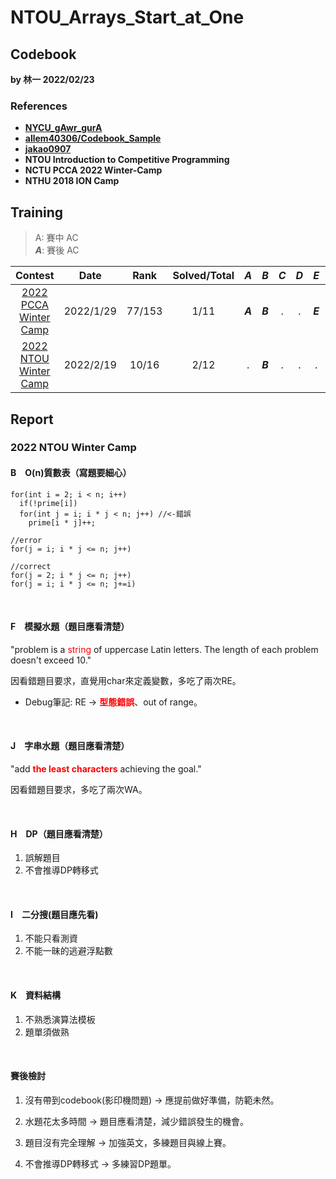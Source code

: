 # NTOU_Arrays_Start_at_One

## Codebook

**by 林一 2022/02/23**
### References
- [**NYCU_gAwr_gurA**](https://github.com/nella17/NYCU_gAwr_gurA)
- [**allem40306/Codebook_Sample**](https://github.com/allem40306/Codebook_Sample.git)
- [**jakao0907**](https://github.com/jakao0907/CompetitiveProgrammingCodebook)
- **NTOU Introduction to Competitive Programming**
- **NCTU PCCA 2022 Winter-Camp**
- **NTHU 2018 ION Camp**

## Training

> A:  賽中 AC <br>
> ***A***: 賽後 AC 

| Contest               | Date      | Rank   | Solved/Total | ***A*** | ***B*** | ***C*** | ***D*** | ***E*** | ***F*** | ***G*** | ***H*** | ***I*** | ***J*** | ***K*** | ***L*** |
| :----------------------------------------------------------: | :--------: | :--: | :----------: | :-----: | :-----: | :-----: | :-----: | :-----: | :-----: | :-----: | :-----: | :-----: | :-----: | :-----: | :-----: |
| [2022 PCCA Winter Camp](https://hackmd.io/@qwe854896/BkSMg4MAF) | 2022/1/29 | 77/153 |     1/11     | ***A*** | ***B*** |.|.| ***E*** | ***F*** |.|.|.|.| K |-|
| [2022 NTOU Winter Camp](https://hackmd.io/@jakao/HkDrN96RY#/) | 2022/2/19 | 10/16 |     2/12     |.|***B***|.|.|.| F |.|***H***|***I***| J |.|.|


## Report

### 2022 NTOU Winter Camp

#### B　O(n)質數表（寫題要細心）

```cpp=
for(int i = 2; i < n; i++)
  if(!prime[i])
  for(int j = i; i * j < n; j++) //<-錯誤 
    prime[i * j]++;
```

```cpp=
//error
for(j = i; i * j <= n; j++) 

//correct
for(j = 2; i * j <= n; j++)  
for(j = i; i * j <= n; j+=i) 
```
<br>

#### F　模擬水題（題目應看清楚）
"problem is a <font color="red">string</font> of uppercase Latin letters. The length of each problem doesn't exceed 10."

因看錯題目要求，直覺用char來定義變數，多吃了兩次RE。

* Debug筆記:
RE -> <font color="red">**型態錯誤**</font>、out of range。

<br>

#### J　字串水題（題目應看清楚）

"add <font color="red">**the least characters**</font> achieving the goal."

因看錯題目要求，多吃了兩次WA。

<br>

#### H　DP（題目應看清楚）

1. 誤解題目
2. 不會推導DP轉移式

<br>

#### I　二分搜(題目應先看)

1. 不能只看測資
2. 不能一昧的逃避浮點數

<br>

#### K　資料結構

1. 不熟悉演算法模板
2. 題單須做熟

<br>

#### 賽後檢討

1. 沒有帶到codebook(影印機問題)
 -> 應提前做好準備，防範未然。
 
2. 水題花太多時間
 -> 題目應看清楚，減少錯誤發生的機會。
 
3. 題目沒有完全理解 
 -> 加強英文，多練題目與線上賽。
 
4. 不會推導DP轉移式
 -> 多練習DP題單。
